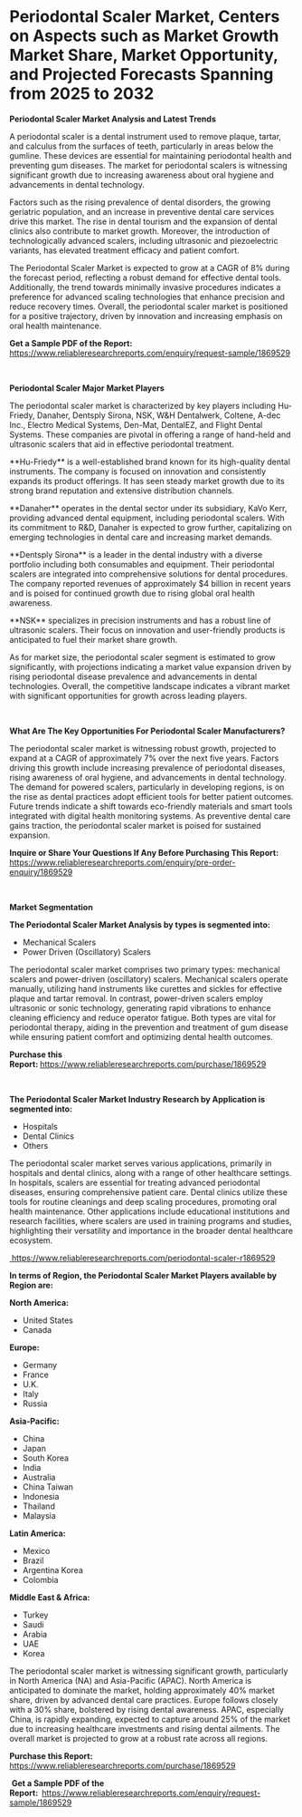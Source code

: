 <p><h1>Periodontal Scaler Market, Centers on Aspects such as Market Growth Market Share, Market Opportunity, and Projected Forecasts Spanning from 2025 to 2032</h1></p><p><strong>Periodontal Scaler Market Analysis and Latest Trends</strong></p>
<p><p>A periodontal scaler is a dental instrument used to remove plaque, tartar, and calculus from the surfaces of teeth, particularly in areas below the gumline. These devices are essential for maintaining periodontal health and preventing gum diseases. The market for periodontal scalers is witnessing significant growth due to increasing awareness about oral hygiene and advancements in dental technology. </p><p>Factors such as the rising prevalence of dental disorders, the growing geriatric population, and an increase in preventive dental care services drive this market. The rise in dental tourism and the expansion of dental clinics also contribute to market growth. Moreover, the introduction of technologically advanced scalers, including ultrasonic and piezoelectric variants, has elevated treatment efficacy and patient comfort.</p><p>The Periodontal Scaler Market is expected to grow at a CAGR of 8% during the forecast period, reflecting a robust demand for effective dental tools. Additionally, the trend towards minimally invasive procedures indicates a preference for advanced scaling technologies that enhance precision and reduce recovery times. Overall, the periodontal scaler market is positioned for a positive trajectory, driven by innovation and increasing emphasis on oral health maintenance.</p></p>
<p><strong>Get a Sample PDF of the Report:&nbsp;</strong> <a href="https://www.reliableresearchreports.com/enquiry/request-sample/1869529?utm_campaign=2743&utm_medium=2&utm_source=Github&utm_content=ia&utm_term=13042025&utm_id=periodontal-scaler">https://www.reliableresearchreports.com/enquiry/request-sample/1869529</a></p>
<p>&nbsp;</p>
<p><strong>Periodontal Scaler Major Market Players</strong></p>
<p><p>The periodontal scaler market is characterized by key players including Hu-Friedy, Danaher, Dentsply Sirona, NSK, W&H Dentalwerk, Coltene, A-dec Inc., Electro Medical Systems, Den-Mat, DentalEZ, and Flight Dental Systems. These companies are pivotal in offering a range of hand-held and ultrasonic scalers that aid in effective periodontal treatment.</p><p>**Hu-Friedy** is a well-established brand known for its high-quality dental instruments. The company is focused on innovation and consistently expands its product offerings. It has seen steady market growth due to its strong brand reputation and extensive distribution channels.</p><p>**Danaher** operates in the dental sector under its subsidiary, KaVo Kerr, providing advanced dental equipment, including periodontal scalers. With its commitment to R&D, Danaher is expected to grow further, capitalizing on emerging technologies in dental care and increasing market demands.</p><p>**Dentsply Sirona** is a leader in the dental industry with a diverse portfolio including both consumables and equipment. Their periodontal scalers are integrated into comprehensive solutions for dental procedures. The company reported revenues of approximately $4 billion in recent years and is poised for continued growth due to rising global oral health awareness.</p><p>**NSK** specializes in precision instruments and has a robust line of ultrasonic scalers. Their focus on innovation and user-friendly products is anticipated to fuel their market share growth.</p><p>As for market size, the periodontal scaler segment is estimated to grow significantly, with projections indicating a market value expansion driven by rising periodontal disease prevalence and advancements in dental technologies. Overall, the competitive landscape indicates a vibrant market with significant opportunities for growth across leading players.</p></p>
<p>&nbsp;</p>
<p><strong>What Are The Key Opportunities For Periodontal Scaler Manufacturers?</strong></p>
<p><p>The periodontal scaler market is witnessing robust growth, projected to expand at a CAGR of approximately 7% over the next five years. Factors driving this growth include increasing prevalence of periodontal diseases, rising awareness of oral hygiene, and advancements in dental technology. The demand for powered scalers, particularly in developing regions, is on the rise as dental practices adopt efficient tools for better patient outcomes. Future trends indicate a shift towards eco-friendly materials and smart tools integrated with digital health monitoring systems. As preventive dental care gains traction, the periodontal scaler market is poised for sustained expansion.</p></p>
<p><strong>Inquire or Share Your Questions If Any Before Purchasing This Report:</strong> <a href="https://www.reliableresearchreports.com/enquiry/pre-order-enquiry/1869529?utm_campaign=2743&utm_medium=2&utm_source=Github&utm_content=ia&utm_term=13042025&utm_id=periodontal-scaler">https://www.reliableresearchreports.com/enquiry/pre-order-enquiry/1869529</a></p>
<p>&nbsp;</p>
<p><strong>Market Segmentation</strong></p>
<p><strong>The Periodontal Scaler Market Analysis by types is segmented into:</strong></p>
<p><ul><li>Mechanical Scalers</li><li>Power Driven (Oscillatory) Scalers</li></ul></p>
<p><p>The periodontal scaler market comprises two primary types: mechanical scalers and power-driven (oscillatory) scalers. Mechanical scalers operate manually, utilizing hand instruments like curettes and sickles for effective plaque and tartar removal. In contrast, power-driven scalers employ ultrasonic or sonic technology, generating rapid vibrations to enhance cleaning efficiency and reduce operator fatigue. Both types are vital for periodontal therapy, aiding in the prevention and treatment of gum disease while ensuring patient comfort and optimizing dental health outcomes.</p></p>
<p><strong>Purchase this Report:&nbsp;</strong><a href="https://www.reliableresearchreports.com/purchase/1869529?utm_campaign=2743&utm_medium=2&utm_source=Github&utm_content=ia&utm_term=13042025&utm_id=periodontal-scaler">https://www.reliableresearchreports.com/purchase/1869529</a></p>
<p>&nbsp;</p>
<p><strong>The Periodontal Scaler Market Industry Research by Application is segmented into:</strong></p>
<p><ul><li>Hospitals</li><li>Dental Clinics</li><li>Others</li></ul></p>
<p><p>The periodontal scaler market serves various applications, primarily in hospitals and dental clinics, along with a range of other healthcare settings. In hospitals, scalers are essential for treating advanced periodontal diseases, ensuring comprehensive patient care. Dental clinics utilize these tools for routine cleanings and deep scaling procedures, promoting oral health maintenance. Other applications include educational institutions and research facilities, where scalers are used in training programs and studies, highlighting their versatility and importance in the broader dental healthcare ecosystem.</p></p>
<p><a href="https://www.reliableresearchreports.com/periodontal-scaler-r1869529?utm_campaign=2743&utm_medium=2&utm_source=Github&utm_content=ia&utm_term=13042025&utm_id=periodontal-scaler">&nbsp;https://www.reliableresearchreports.com/periodontal-scaler-r1869529</a></p>
<p><strong>In terms of Region, the Periodontal Scaler Market Players available by Region are:</strong></p>
<p>
    <p> <strong> North America: </strong>
        <ul>
            <li>United States</li>
            <li>Canada</li>
        </ul>
        </p> 
    <p> <strong> Europe: </strong>
        <ul>
            <li>Germany</li>
            <li>France</li>
            <li>U.K.</li>
            <li>Italy</li>
            <li>Russia</li>
        </ul>
        </p> 
    <p> <strong> Asia-Pacific: </strong>
        <ul>
            <li>China</li>
            <li>Japan</li>
            <li>South Korea</li>
            <li>India</li>
            <li>Australia</li>
            <li>China Taiwan</li>
            <li>Indonesia</li>
            <li>Thailand</li>
            <li>Malaysia</li>
        </ul>
        </p> 
    <p> <strong> Latin America: </strong>
        <ul>
            <li>Mexico</li>
            <li>Brazil</li>
            <li>Argentina Korea</li>
            <li>Colombia</li>
        </ul>
        </p> 
    <p> <strong> Middle East & Africa: </strong>
        <ul>
            <li>Turkey</li>
            <li>Saudi</li>
            <li>Arabia</li>
            <li>UAE</li>
            <li>Korea</li>
        </ul>
    </p>
    </p>
<p><p>The periodontal scaler market is witnessing significant growth, particularly in North America (NA) and Asia-Pacific (APAC). North America is anticipated to dominate the market, holding approximately 40% market share, driven by advanced dental care practices. Europe follows closely with a 30% share, bolstered by rising dental awareness. APAC, especially China, is rapidly expanding, expected to capture around 25% of the market due to increasing healthcare investments and rising dental ailments. The overall market is projected to grow at a robust rate across all regions.</p></p>
<p><strong>Purchase this Report: </strong><a href="https://www.reliableresearchreports.com/purchase/1869529?utm_campaign=2743&utm_medium=2&utm_source=Github&utm_content=ia&utm_term=13042025&utm_id=periodontal-scaler">https://www.reliableresearchreports.com/purchase/1869529</a></p>
<p>&nbsp;<strong>Get a Sample PDF of the Report:&nbsp;&nbsp;</strong><a href="https://www.reliableresearchreports.com/enquiry/request-sample/1869529?utm_campaign=2743&utm_medium=2&utm_source=Github&utm_content=ia&utm_term=13042025&utm_id=periodontal-scaler">https://www.reliableresearchreports.com/enquiry/request-sample/1869529</a></p>
<p><strong></strong></p>
<p><p></p><p></p><p></p></p>